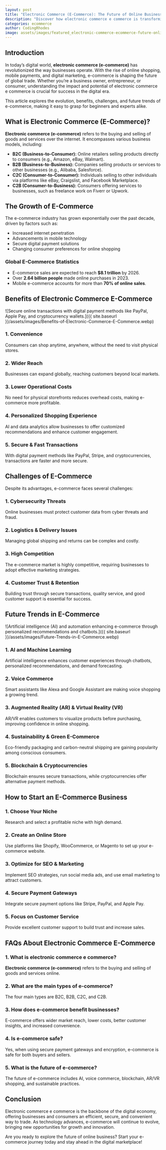 ```yaml
---
layout: post
title: "Electronic Commerce (E-Commerce): The Future of Online Business"
description: "Discover how electronic commerce e commerce is transforming the future of online business. Learn about trends, benefits, and the impact of e-commerce on the global market."
categories: ecommerce
author: CodingRhodes
image: assets/images/featured_electronic-commerce-ecommerce-future-online-business.webp
---
```


## Introduction

In today’s digital world, **electronic commerce (e-commerce)** has revolutionized the way businesses operate. With the rise of online shopping, mobile payments, and digital marketing, e-commerce is shaping the future of global trade. Whether you’re a business owner, entrepreneur, or consumer, understanding the impact and potential of electronic commerce e commerce is crucial for success in the digital era.

This article explores the evolution, benefits, challenges, and future trends of e-commerce, making it easy to grasp for beginners and experts alike.

## What is Electronic Commerce (E-Commerce)?

**Electronic commerce (e-commerce)** refers to the buying and selling of goods and services over the internet. It encompasses various business models, including:

- **B2C (Business-to-Consumer):** Online retailers selling products directly to consumers (e.g., Amazon, eBay, Walmart).
- **B2B (Business-to-Business):** Companies selling products or services to other businesses (e.g., Alibaba, Salesforce).
- **C2C (Consumer-to-Consumer):** Individuals selling to other individuals via platforms like eBay, Craigslist, and Facebook Marketplace.
- **C2B (Consumer-to-Business):** Consumers offering services to businesses, such as freelance work on Fiverr or Upwork.

## The Growth of E-Commerce

The e-commerce industry has grown exponentially over the past decade, driven by factors such as:

- Increased internet penetration
- Advancements in mobile technology
- Secure digital payment solutions
- Changing consumer preferences for online shopping

### Global E-Commerce Statistics
- E-commerce sales are expected to reach **$8.1 trillion** by 2026.
- Over **2.64 billion people** made online purchases in 2023.
- Mobile e-commerce accounts for more than **70% of online sales**.

## Benefits of Electronic Commerce E-Commerce

![Secure online transactions with digital payment methods like PayPal, Apple Pay, and cryptocurrency wallets.]({{ site.baseurl }}/assets/images/Benefits-of-Electronic-Commerce-E-Commerce.webp)

### 1. **Convenience**
Consumers can shop anytime, anywhere, without the need to visit physical stores.

### 2. **Wider Reach**
Businesses can expand globally, reaching customers beyond local markets.

### 3. **Lower Operational Costs**
No need for physical storefronts reduces overhead costs, making e-commerce more profitable.

### 4. **Personalized Shopping Experience**
AI and data analytics allow businesses to offer customized recommendations and enhance customer engagement.

### 5. **Secure & Fast Transactions**
With digital payment methods like PayPal, Stripe, and cryptocurrencies, transactions are faster and more secure.

## Challenges of E-Commerce

Despite its advantages, e-commerce faces several challenges:

### 1. **Cybersecurity Threats**
Online businesses must protect customer data from cyber threats and fraud.

### 2. **Logistics & Delivery Issues**
Managing global shipping and returns can be complex and costly.

### 3. **High Competition**
The e-commerce market is highly competitive, requiring businesses to adopt effective marketing strategies.

### 4. **Customer Trust & Retention**
Building trust through secure transactions, quality service, and good customer support is essential for success.

## Future Trends in E-Commerce

![Artificial intelligence (AI) and automation enhancing e-commerce through personalized recommendations and chatbots.]({{ site.baseurl }}/assets/images/Future-Trends-in-E-Commerce.webp)

### 1. **AI and Machine Learning**
Artificial intelligence enhances customer experiences through chatbots, personalized recommendations, and demand forecasting.

### 2. **Voice Commerce**
Smart assistants like Alexa and Google Assistant are making voice shopping a growing trend.

### 3. **Augmented Reality (AR) & Virtual Reality (VR)**
AR/VR enables customers to visualize products before purchasing, improving confidence in online shopping.

### 4. **Sustainability & Green E-Commerce**
Eco-friendly packaging and carbon-neutral shipping are gaining popularity among conscious consumers.

### 5. **Blockchain & Cryptocurrencies**
Blockchain ensures secure transactions, while cryptocurrencies offer alternative payment methods.

## How to Start an E-Commerce Business

### 1. **Choose Your Niche**
Research and select a profitable niche with high demand.

### 2. **Create an Online Store**
Use platforms like Shopify, WooCommerce, or Magento to set up your e-commerce website.

### 3. **Optimize for SEO & Marketing**
Implement SEO strategies, run social media ads, and use email marketing to attract customers.

### 4. **Secure Payment Gateways**
Integrate secure payment options like Stripe, PayPal, and Apple Pay.

### 5. **Focus on Customer Service**
Provide excellent customer support to build trust and increase sales.

## FAQs About Electronic Commerce E-Commerce

### 1. What is electronic commerce e commerce?
**Electronic commerce (e-commerce)** refers to the buying and selling of goods and services online.

### 2. What are the main types of e-commerce?
The four main types are B2C, B2B, C2C, and C2B.

### 3. How does e-commerce benefit businesses?
E-commerce offers wider market reach, lower costs, better customer insights, and increased convenience.

### 4. Is e-commerce safe?
Yes, when using secure payment gateways and encryption, e-commerce is safe for both buyers and sellers.

### 5. What is the future of e-commerce?
The future of e-commerce includes AI, voice commerce, blockchain, AR/VR shopping, and sustainable practices.

## Conclusion

Electronic commerce e commerce is the backbone of the digital economy, offering businesses and consumers an efficient, secure, and convenient way to trade. As technology advances, e-commerce will continue to evolve, bringing new opportunities for growth and innovation.

Are you ready to explore the future of online business? Start your e-commerce journey today and stay ahead in the digital marketplace!
